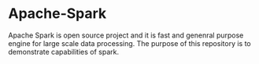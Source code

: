 # Apache-Spark
Apache Spark is open source project and it is fast and genenral purpose engine for large scale data processing.
The purpose of this repository is to demonstrate capabilities of spark.
